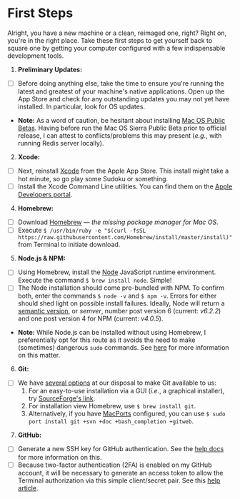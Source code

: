 
# First Steps

Alright, you have a new machine or a clean, reimaged one, right? Right on, you're in the right place. Take these first steps to get yourself back to square one by getting your computer configured with a few indispensable development tools.

1. **Preliminary Updates:**
  + [ ] Before doing anything else, take the time to ensure you're running the latest and greatest of your machine's native applications. Open up the App Store and check for any outstanding updates you may not yet have installed. In particular, look for OS updates.
  + **Note:** As a word of caution, be hesitant about installing [Mac OS Public Betas](https://beta.apple.com/sp/betaprogram/). Having before run the Mac OS Sierra Public Beta prior to official release, I can attest to conflicts/problems this may present (_e.g._, with running Redis server locally).
2. **Xcode:**
  + [ ] Next, reinstall [Xcode](https://itunes.apple.com/us/app/xcode/id497799835?mt=12) from the Apple App Store. This install might take a hot minute, so go play some Sudoku or something.
  + [ ] Install the Xcode Command Line utilities. You can find them on the [Apple Developers portal](https://developer.apple.com/download/).
4. **Homebrew:**
  + [ ] Download [Homebrew](http://brew.sh/) — _the missing package manager for Mac OS_.
  + [ ] Execute `$ /usr/bin/ruby -e "$(curl -fsSL https://raw.githubusercontent.com/Homebrew/install/master/install)"` from Terminal to initiate download.
5. **Node.js & NPM:**
  + [ ] Using Homebrew, install the [Node](https://nodejs.org/en/) JavaScript runtime environment. Execute the command `$ brew install node`. Simple!
  + [ ] The Node installation should come pre-bundled with NPM. To confirm both, enter the commands `$ node -v` and `$ npm -v`. Errors for either should shed light on possible install failures. Ideally, Node will return a [semantic version](http://semver.org/), or _semver_, number post version 6 (current: _v6.2.2_) and one post version 4 for NPM (current: _v4.0.5_).
  + **Note:** While Node.js can be installed without using Homebrew, I preferentially opt for this route as it avoids the need to make (sometimes) dangerous `sudo` commands. See [here](http://blog.teamtreehouse.com/install-node-js-npm-mac) for more information on this matter.
6. **Git:**
  + [ ] We have [several options](https://git-scm.com/book/en/v1/Getting-Started-Installing-Git) at our disposal to make Git available to us:
    1. For an easy-to-use installation via a GUI (_i.e._, a graphical installer), try [SourceForge's link](http://sourceforge.net/projects/git-osx-installer/).
    2. For installation view Homebrew, use `$ brew install git`.
    3. Alternatively, if you have [MacPorts](https://www.macports.org/) configured, you can use `$ sudo port install git +svn +doc +bash_completion +gitweb`.
7. **GitHub:**
  + [ ] Generate a new SSH key for GitHub authentication. See the [help docs](https://help.github.com/articles/connecting-to-github-with-ssh/) for more information on this.
  + [ ] Because two-factor authentication (2FA) is enabled on my GitHub account, it will be necessary to generate an access token to allow the Terminal authorization via this simple client/secret pair. See this [help article](https://help.github.com/articles/creating-an-access-token-for-command-line-use/).
